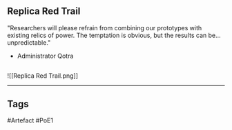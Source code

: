 ## Replica Red Trail
"Researchers will please refrain from combining our prototypes with existing relics of power.
The temptation is obvious, but the results can be... unpredictable."
- Administrator Qotra
##
![[Replica Red Trail.png]]

---
## Tags
#Artefact
#PoE1